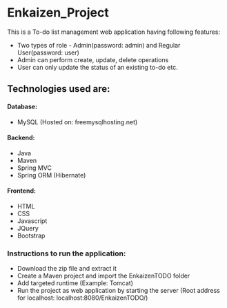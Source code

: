 # Enkaizen_Project
This is a To-do list management web application having following features:
* Two types of role - Admin(password: admin) and Regular User(password: user)
* Admin can perform create, update, delete operations
* User can only update the status of an existing to-do etc.

## Technologies used are:
#### Database:
* MySQL (Hosted on: freemysqlhosting.net)
#### Backend:
* Java
* Maven
* Spring MVC
* Spring ORM (Hibernate)
#### Frontend:
* HTML
* CSS
* Javascript
* JQuery
* Bootstrap

### Instructions to run the application:
* Download the zip file and extract it
* Create a Maven project and import the EnkaizenTODO folder
* Add targeted runtime (Example: Tomcat)
* Run the project as web application by starting the server (Root address for localhost: localhost:8080/EnkaizenTODO/)
